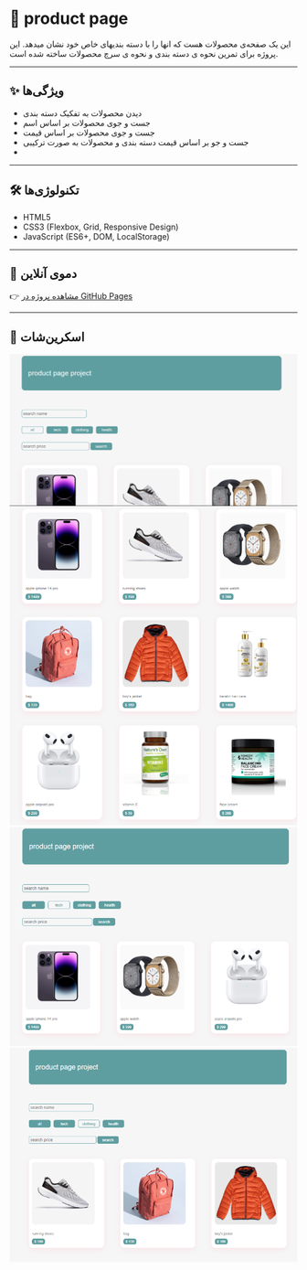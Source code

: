 # 🚀 product page
این یک صفحه‌ی محصولات هست که انها را با دسته بندیهای خاص خود نشان میدهد. 
این پروژه برای تمرین نحوه ی دسته بندی و نحوه ی سرچ محصولات ساخته شده است.

---

## ✨ ویژگی‌ها
-  دیدن محصولات به تفکیک دسته بندی
- جست و جوی محصولات بر اساس اسم 
- جست و جوی محصولات بر اساس قیمت
- جست و جو بر اساس قیمت دسته بندی و محصولات به صورت ترکیبی
-

---

## 🛠️ تکنولوژی‌ها
- HTML5  
- CSS3 (Flexbox, Grid, Responsive Design)  
- JavaScript (ES6+, DOM, LocalStorage)  

---

## 🎯 دموی آنلاین
👉 [مشاهده پروژه در GitHub Pages](https://github.com/zahramalekpour/productpage)

---

## 📸 اسکرین‌شات
![product page Screenshot](images/product%201.PNG)
![product page Screenshot](images/product%202.PNG)
![product page Screenshot](images/product%203.PNG)
![product page Screenshot](images/product%204.PNG)